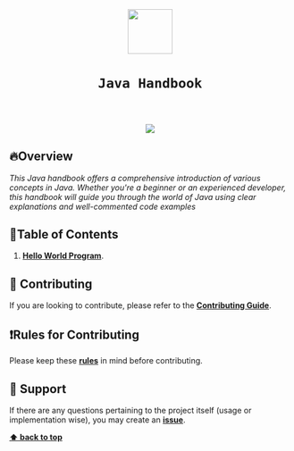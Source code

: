 <div align="center">
  <img height="80" src="https://logos-world.net/wp-content/uploads/2022/07/Java-Symbol.png">
</div>

# <div align="center">`Java Handbook`</div>

<br>
<div align="center">


</div>

<h3 align="center">
<img src="https://raw.githubusercontent.com/andreasbm/readme/master/assets/lines/colored.png">
</h3>

## 🔥Overview
*This Java handbook offers a comprehensive introduction of various concepts in Java. Whether you're a beginner or an experienced developer, this handbook will guide you through the world of Java using clear explanations and well-commented code examples*

## 📗Table of Contents
1. [**Hello World Program**](./Hello_World/README.md).


## 🤝 Contributing
If you are looking to contribute, please refer to the [**Contributing Guide**](https://github.com/lord-cyclone100/java-handbook/blob/main/CONTRIBUTING.md).

## ❗Rules for Contributing
Please keep these [**rules**](https://github.com/lord-cyclone100/java-handbook/blob/main/CONTRIBUTING.md) in mind before contributing.

## 🌟 Support
If there are any questions pertaining to the project itself (usage or implementation wise), you may create an [**issue**](https://github.com/lord-cyclone100/java-handbook/issues).


**[⬆ back to top](#table-of-contents)**